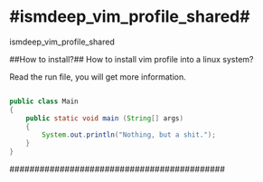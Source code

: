 #ismdeep_vim_profile_shared#
==========================

ismdeep_vim_profile_shared


##How to install?##
How to install vim profile into a linux system?


Read the run file, you will get more information.

```java

public class Main
{
	public static void main (String[] args)
	{
		System.out.println("Nothing, but a shit.");
	}
}


```

###########################################


